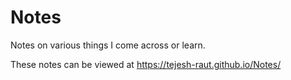 # Notes
Notes on various things I come across or learn.

These notes can be viewed at https://tejesh-raut.github.io/Notes/
